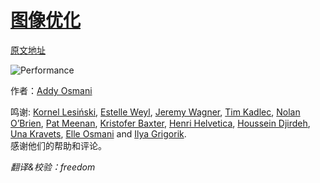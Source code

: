<div>
    <script>
    var _hmt = _hmt || [];
    (function() {
        var hm = document.createElement("script");
        hm.src = "https://hm.baidu.com/hm.js?4f01de5cc0f84f20fea5a4202233614f";
        var s = document.getElementsByTagName("script")[0]; 
        s.parentNode.insertBefore(hm, s);
        _hmt.push(['图像优化', 'README', 'pv', '介绍', '']);
    })();
    </script>
</div>

# [图像优化](https://images.guide/)

[原文地址](https://images.guide/)

![Performance](https://images.guide/images/icons/logo.svg#alt=Performance)

作者：[Addy Osmani](https://twitter.com/addyosmani)

鸣谢: [Kornel Lesiński](https://twitter.com/kornelski), [Estelle Weyl](https://twitter.com/estellevw), [Jeremy Wagner](https://twitter.com/malchata), [Tim Kadlec](https://twitter.com/tkadlec), [Nolan O’Brien](https://twitter.com/NolanOBrien), [Pat Meenan](https://twitter.com/patmeenan), [Kristofer Baxter](https://twitter.com/kristoferbaxter), [Henri Helvetica](https://twitter.com/HenriHelvetica), [Houssein Djirdeh](https://twitter.com/hdjirdeh), [Una Kravets](https://twitter.com/una), [Elle Osmani](https://twitter.com/ARebelBelle) and [Ilya Grigorik](https://twitter.com/igrigorik).<br />
感谢他们的帮助和评论。

*翻译&校验：freedom*
